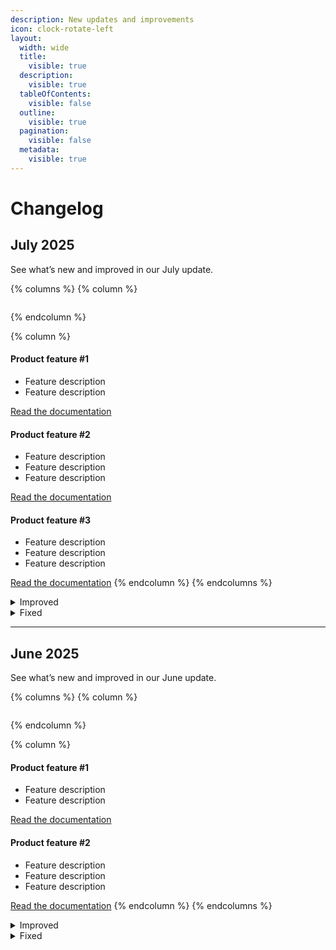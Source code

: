 ```yaml
---
description: New updates and improvements
icon: clock-rotate-left
layout:
  width: wide
  title:
    visible: true
  description:
    visible: true
  tableOfContents:
    visible: false
  outline:
    visible: true
  pagination:
    visible: false
  metadata:
    visible: true
---
```


# Changelog

## July 2025

See what’s new and improved in our July update.

{% columns %}
{% column %}
<figure><img src="https://gitbookio.github.io/onboarding-template-images/placeholder.png" alt=""><figcaption></figcaption></figure>
{% endcolumn %}

{% column %}
#### Product feature #1

* Feature description
* Feature description

[Read the documentation](https://www.gitbook.com/)

#### Product feature #2

* Feature description
* Feature description
* Feature description

[Read the documentation](https://gitbook.com/)

#### Product feature #3

* Feature description
* Feature description
* Feature description

[Read the documentation](https://gitbook.com/)
{% endcolumn %}
{% endcolumns %}

<details>

<summary>Improved</summary>

* Product improvement
* Product improvement
* Product improvement
* Product improvement
* Product improvement

</details>

<details>

<summary>Fixed</summary>

* Product fix
* Product fix
* Product fix
* Product fix
* Product fix

</details>

***

## June 2025

See what’s new and improved in our June update.

{% columns %}
{% column %}
<figure><img src="https://gitbookio.github.io/onboarding-template-images/placeholder.png" alt=""><figcaption></figcaption></figure>
{% endcolumn %}

{% column %}
#### Product feature #1

* Feature description
* Feature description

[Read the documentation](https://www.gitbook.com/)

#### Product feature #2

* Feature description
* Feature description
* Feature description

[Read the documentation](https://gitbook.com/)
{% endcolumn %}
{% endcolumns %}

<details>

<summary>Improved</summary>

* Product improvement
* Product improvement
* Product improvement
* Product improvement
* Product improvement

</details>

<details>

<summary>Fixed</summary>

* Product fix
* Product fix
* Product fix
* Product fix
* Product fix

</details>
